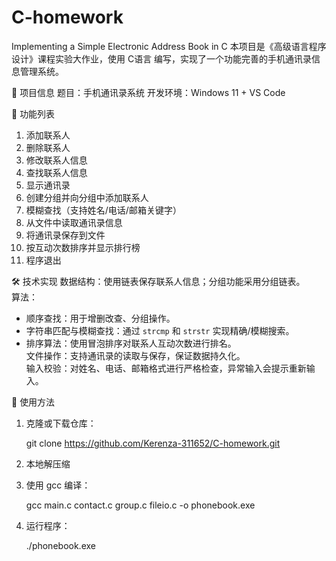 # C-homework
Implementing a Simple Electronic Address Book in C
本项目是《高级语言程序设计》课程实验大作业，使用 C语言 编写，实现了一个功能完善的手机通讯录信息管理系统。

 📌 项目信息
题目：手机通讯录系统
开发环境：Windows 11 + VS Code

 🚀 功能列表
1. 添加联系人  
2. 删除联系人  
3. 修改联系人信息  
4. 查找联系人信息  
5. 显示通讯录  
6. 创建分组并向分组中添加联系人  
7. 模糊查找（支持姓名/电话/邮箱关键字）  
8. 从文件中读取通讯录信息  
9. 将通讯录保存到文件  
10. 按互动次数排序并显示排行榜  
11. 程序退出  

 🛠️ 技术实现
数据结构：使用链表保存联系人信息；分组功能采用分组链表。  
算法：
  - 顺序查找：用于增删改查、分组操作。  
  - 字符串匹配与模糊查找：通过 `strcmp` 和 `strstr` 实现精确/模糊搜索。  
  - 排序算法：使用冒泡排序对联系人互动次数进行排名。  
文件操作：支持通讯录的读取与保存，保证数据持久化。  
输入校验：对姓名、电话、邮箱格式进行严格检查，异常输入会提示重新输入。  

 📖 使用方法
1. 克隆或下载仓库：

   git clone https://github.com/Kerenza-311652/C-homework.git

2. 本地解压缩   

3. 使用 gcc 编译：

   gcc main.c contact.c group.c fileio.c -o phonebook.exe

4. 运行程序：

   ./phonebook.exe
